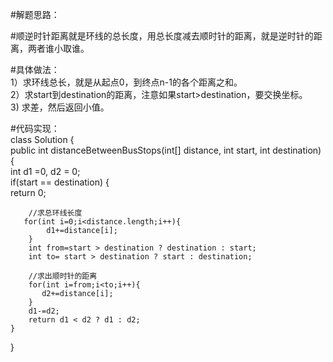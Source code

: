 #解题思路： 

#顺逆时针距离就是环线的总长度，用总长度减去顺时针的距离，就是逆时针的距离，两者谁小取谁。  
  
  
#具体做法：  
    1）求环线总长，就是从起点0，到终点n-1的各个距离之和。      
    2）求start到destination的距离，注意如果start>destination，要交换坐标。  
    3) 求差，然后返回小值。  
      
      
#代码实现：  
class Solution {  
    public int distanceBetweenBusStops(int[] distance, int start, int destination) {  
        int d1 =0, d2 = 0;  
        if(start == destination) {  
            return 0;  
  
        //求总环线长度  
       for(int i=0;i<distance.length;i++){  
            d1+=distance[i];  
        }  
        int from=start > destination ? destination : start;  
        int to= start > destination ? start : destination;  
  
        //求出顺时针的距离  
        for(int i=from;i<to;i++){  
           d2+=distance[i];  
        }  
        d1-=d2;  
        return d1 < d2 ? d1 : d2;  
    }  
}  
